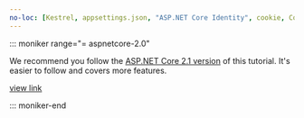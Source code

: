 ```yaml
---
no-loc: [Kestrel, appsettings.json, "ASP.NET Core Identity", cookie, Cookie, Blazor, "Blazor Server", "Blazor WebAssembly", "Identity", "Let's Encrypt", Razor, SignalR]
---
```

::: moniker range="= aspnetcore-2.0"

We recommend you follow the [ASP.NET Core 2.1 version](xref:razor-pages-start?view=aspnetcore-2.1) of this tutorial. It's easier to follow and covers more features.

 [view link](?view=aspnetcore-2.1)

::: moniker-end

